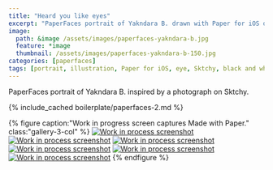 ```yaml
---
title: "Heard you like eyes"
excerpt: "PaperFaces portrait of Yakndara B. drawn with Paper for iOS on an iPad."
image: 
  path: &image /assets/images/paperfaces-yakndara-b.jpg 
  feature: *image
  thumbnail: /assets/images/paperfaces-yakndara-b-150.jpg
categories: [paperfaces]
tags: [portrait, illustration, Paper for iOS, eye, Sktchy, black and white]
---
```


PaperFaces portrait of Yakndara B. inspired by a photograph on Sktchy.

{% include_cached boilerplate/paperfaces-2.md %}

{% figure caption:"Work in progress screen captures Made with Paper." class:"gallery-3-col" %}
[![Work in process screenshot](/assets/images/paperfaces-yakndara-b-process-1-600.jpg)](/assets/images/paperfaces-yakndara-b-process-1-lg.jpg) [![Work in process screenshot](/assets/images/paperfaces-yakndara-b-process-2-600.jpg)](/assets/images/paperfaces-yakndara-b-process-2-lg.jpg) [![Work in process screenshot](/assets/images/paperfaces-yakndara-b-process-3-600.jpg)](/assets/images/paperfaces-yakndara-b-process-3-lg.jpg) [![Work in process screenshot](/assets/images/paperfaces-yakndara-b-process-4-600.jpg)](/assets/images/paperfaces-yakndara-b-process-4-lg.jpg) [![Work in process screenshot](/assets/images/paperfaces-yakndara-b-process-5-600.jpg)](/assets/images/paperfaces-yakndara-b-process-5-lg.jpg) [![Work in process screenshot](/assets/images/paperfaces-yakndara-b-process-6-600.jpg)](/assets/images/paperfaces-yakndara-b-process-6-lg.jpg)
{% endfigure %}
